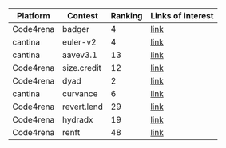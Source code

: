 | Platform    | Contest       | Ranking | Links of interest |
|-------------|---------------|---------|-------------------|
| Code4rena   | badger        | 4     | [link](https://code4rena.com/audits/2024-06-ebtc-zap-router#top) |
| cantina     | euler-v2      | 4       | [link](https://cantina.xyz/competitions/41306bb9-2bb8-4da6-95c3-66b85e11639f/leaderboard) |
| cantina     | aavev3.1      | 13      | [link](https://cantina.xyz/competitions/5ffcedec-7e2e-4717-a3e4-e9041ca541c2/leaderboard) |
| Code4rena   | size.credit   | 12      | [link](https://code4rena.com/audits/2024-06-size#top) |
| Code4rena   | dyad          | 2       | [link](https://code4rena.com/audits/2024-04-dyad#top) |
| cantina     | curvance      | 6       | [link](https://cantina.xyz/competitions/ac757733-81a4-43c7-8f49-17c5b135cdff/leaderboard) |
| Code4rena   | revert.lend   | 29      | [link](https://code4rena.com/audits/2024-03-revert-lend#top) |
| Code4rena   | hydradx       | 19      | [link](https://code4rena.com/audits/2024-02-hydradx#top) |
| Code4rena   | renft         | 48      | [link](https://code4rena.com/audits/2024-01-renft#top) |

